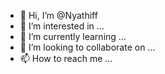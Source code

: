 - 👋 Hi, I’m @Nyathiff
- 👀 I’m interested in ...
- 🌱 I’m currently learning ...
- 💞️ I’m looking to collaborate on ...
- 📫 How to reach me ...

<!---
Nyathiff/Nyathiff is a ✨ special ✨ repository because its `README.md` (this file) appears on your GitHub profile.
You can click the Preview link to take a look at your changes.
--->
